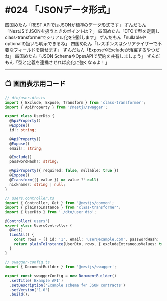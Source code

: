 # #024 「JSONデータ形式」

四国めたん「REST APIではJSONが標準のデータ形式です」
ずんだもん「NestJSでJSONを扱うときのポイントは？」
四国めたん「DTOで型を定義しclass-transformerでシリアル化を制御します」
ずんだもん「nullableやoptionalの扱いも明示できるね」
四国めたん「レスポンスはシリアライザーで不要なフィールドを隠せます」
ずんだもん「ExposeやExcludeが活躍するやつだね」
四国めたん「JSON SchemaやOpenAPIで契約を共有しましょう」
ずんだもん「型と定義を連携させれば変化に強くなるよ！」

---

## 📺 画面表示用コード

```typescript
// dto/user.dto.ts
import { Exclude, Expose, Transform } from 'class-transformer';
import { ApiProperty } from '@nestjs/swagger';

export class UserDto {
  @ApiProperty()
  @Expose()
  id!: string;

  @ApiProperty()
  @Expose()
  email!: string;

  @Exclude()
  passwordHash!: string;

  @ApiProperty({ required: false, nullable: true })
  @Expose()
  @Transform(({ value }) => value ?? null)
  nickname?: string | null;
}

// users.controller.ts
import { Controller, Get } from '@nestjs/common';
import { plainToInstance } from 'class-transformer';
import { UserDto } from './dto/user.dto';

@Controller('users')
export class UsersController {
  @Get()
  findAll() {
    const rows = [{ id: '1', email: 'user@example.com', passwordHash: '***' }];
    return plainToInstance(UserDto, rows, { excludeExtraneousValues: true });
  }
}

// swagger-config.ts
import { DocumentBuilder } from '@nestjs/swagger';

export const swaggerConfig = new DocumentBuilder()
  .setTitle('Example API')
  .setDescription('Example schema for JSON contracts')
  .setVersion('1.0')
  .build();
```
